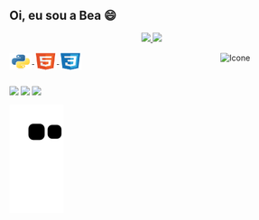 ## Oi, eu sou a Bea 😄


<div align="center">
  <a href="https://github.com/deysebeatriz">
  <img height="150em" src="https://github-readme-stats.vercel.app/api?username=deysebeatriz&show_icons=true&theme=radical&include_all_commits=true&count_private=true"/>
  <img height="150em" src="https://github-readme-stats.vercel.app/api/top-langs/?username=deysebeatriz&layout=compact&langs_count=7&theme=radical"/>
</div>


<div style="display: inline_block"><br>
  <img align="center" alt="Bea-Python" height="30" width="40" src="https://raw.githubusercontent.com/devicons/devicon/master/icons/python/python-original.svg">
  <img align="center" alt="Bea-HTML" height="30" width="40" src="https://raw.githubusercontent.com/devicons/devicon/master/icons/html5/html5-original.svg">
  <img align="center" alt="Bea-CSS" height="30" width="40" src="https://raw.githubusercontent.com/devicons/devicon/master/icons/css3/css3-original.svg">
  <!--
  <img align="center" alt="Bea-Js" height="30" width="40" src="https://raw.githubusercontent.com/devicons/devicon/master/icons/javascript/javascript-plain.svg">
  <img align="center" alt="Bea-Git" height="30" width="40" src="https://cdn.jsdelivr.net/gh/devicons/devicon/icons/git/git-original.svg">
  <img align="center" alt="Bea-GitHub" height="30" width="40" src="https://cdn.jsdelivr.net/gh/devicons/devicon/icons/github/github-original.svg">
-->
  <img align="right" src="https://i.picasion.com/pic92/1e4b4923290039086f89de6cb36cf024.gif" width="130" height="130" border="0" alt="Icone">
</div>


##

<div>
  <a href = "https://www.linkedin.com/in/deyse-beatriz/" target="_blank"> <img src="https://img.shields.io/badge/-LinkedIn-%230077B5?style=for-the-badge&logo=linkedin&logoColor=white" target="_blank"></a>
   <a href = "mailto:dbfdj.eng20@uea.edu.br"><img src="https://img.shields.io/badge/Gmail-D14836?style=for-the-badge&logo=gmail&logoColor=white" target="_blank"></a>
  <a href="https://twitter.com/beafuturedev?t=rJXL7R9R6CuHN2P4Rnpkqg&s=08" target="_blank"><img src="https://img.shields.io/badge/Twitter-1DA1F2?style=for-the-badge&logo=twitter&logoColor=white" target="_blank"></a> 
  
  ![Snake animation](https://github.com/deysebeatriz/deysebeatriz/blob/output/github-contribution-grid-snake.svg)
  
</div>
